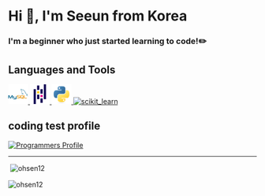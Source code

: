 <h1 align="left">Hi 👋, I'm Seeun from Korea</h1>
<h3 align="left">I'm a beginner who just started learning to code!✏️</h3>



## Languages and Tools

<p align="left"> <a href="https://www.mysql.com/" target="_blank" rel="noreferrer"> <img src="https://raw.githubusercontent.com/devicons/devicon/master/icons/mysql/mysql-original-wordmark.svg" alt="mysql" width="40" height="40"/> </a> <a href="https://pandas.pydata.org/" target="_blank" rel="noreferrer"> <img src="https://raw.githubusercontent.com/devicons/devicon/2ae2a900d2f041da66e950e4d48052658d850630/icons/pandas/pandas-original.svg" alt="pandas" width="40" height="40"/> </a> <a href="https://www.python.org" target="_blank" rel="noreferrer"> <img src="https://raw.githubusercontent.com/devicons/devicon/master/icons/python/python-original.svg" alt="python" width="40" height="40"/> </a> <a href="https://scikit-learn.org/" target="_blank" rel="noreferrer"> <img src="https://upload.wikimedia.org/wikipedia/commons/0/05/Scikit_learn_logo_small.svg" alt="scikit_learn" width="40" height="40"/> </a> </p>

## coding test profile

[![Programmers Profile](https://programmers.co.kr/users/ohsen)](https://programmers.co.kr/users/ohsen)


---

<p>&nbsp;<img align="center" src="https://github-readme-stats.vercel.app/api?username=ohsen12&show_icons=true&locale=en" alt="ohsen12" /></p>

<p><img align="center" src="https://github-readme-streak-stats.herokuapp.com/?user=ohsen12&" alt="ohsen12" /></p>
